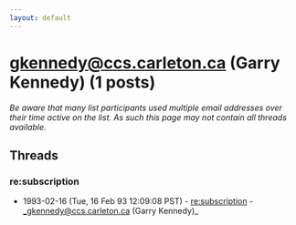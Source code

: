 ```yaml
---
layout: default
---
```


# gkennedy@ccs.carleton.ca (Garry Kennedy) (1 posts)

_Be aware that many list participants used multiple email addresses over their time active on the list. As such this page may not contain all threads available._

## Threads

### re:subscription
+ 1993-02-16 (Tue, 16 Feb 93 12:09:08 PST) - [re:subscription](/archive/1993/02/5cc69a46db07e8020ddd7f1d9f04f22b1642b9d196152c532c3ef75cb18f32a5) - _gkennedy@ccs.carleton.ca (Garry Kennedy)_

